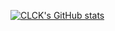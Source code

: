 [![CLCK's GitHub stats](https://readme-stats.clckblog.space/api?username=999V&show_icons=true&locale=cn)](https://github.com/999V)
